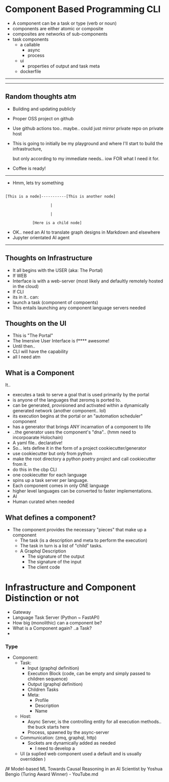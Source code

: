 # Component Based Programming CLI

* A component can be a task or type (verb or noun)
* components are either atomic or composite
* composites are networks of sub-components
* task components
  * a callable
    * async
    * process
  * ui
    * properties of output and task meta
  * dockerfile

---

---

## Random thoughts atm

* Building and updating publicly
* Proper OSS project on github
* Use github actions too.. maybe.. could just mirror private repo on private host
* This is going to initially be my playground and where I'll start to build the infrastructure,

  but only according to my immediate needs.. iow FOR what I need it for.
* Coffee is ready!

---

* Hmm, lets try something

```

[This is a node]-----------[This is another node]

                    |

                    |

            [Here is a child node]

```

* OK.. need an AI to translate graph designs in Markdown and elsewhere
* Jupyter orientated AI agent

---

## Thoughts on Infrastructure

* It all begins with the USER (aka: The Portal)
* If WEB
* Interface is with a web-server (most likely and defaultly remotely hosted in the cloud)
* If CLI
* its in it.. can:
* launch a task (component of compoents)
* This entails launching any component language servers needed

## Thoughts on the UI

* This is "The Portal"
* The Imersive User Interface is f**** awesome!
* Until then..
* CLI will have the capability
* all I need atm

## What is a Component

It..

* executes a task to serve a goal that is used primarily by the portal
* is anyone of the languages that zeromq is ported to.
* can be generated, provisioned and activated within a dynamically generated network (another component.. lol)
* its execution begins at the portal or an "automation scheduler" component
* has a generator that brings ANY incarnation of a component to life
* ..the generator uses the component's "dna".. (hmm need to incorpoarate Holochain)
* A yaml file.. declarative!
* So... lets define it in the form of a project cookiecutter/generator
* use cookiecutter but only from python
* make the root directory a python poetry project and call cookiecutter from it.
* do this in the cbp CLI
* one cookiecutter for each language
* spins up a task server per language.
* Each component comes in only ONE language
* higher level languages can be converted to faster implementations.
* AI
* Human curated when needed

## What defines a component?

* The component provides the necessary "pieces" that make up a component
  * The task (is a description and meta to perform the execution)
  * The task in turn is a list of "child" tasks.
  * A Graphql Description
    * The signature of the output
    * The signature of the input
    * The client code

# Infrastructure and Component Distinction or not

* Gateway
* Language Task Server (Python ~ FastAPI)
* How big (monolithic) can a component be?
* What is a Component again? ..a Task?
* 

### Type

* Component:
  * Task:
    * Input (graphql definition)
    * Execution Block (code, can be empty and simply passed to children sequence)
    * Output (graphql definition)
    * Children Tasks
    * Meta:
      * Profile
      * Description
      * Name
  * Host:
    * Async Server, is the controlling entity for all execution methods.. the buck starts here
    * Process, spawned by the async-server
  * Communication: (zmq, graphql, http)
    * Sockets are dynamically added as needed
      * I need to develop a
  * UI (a suplied web component used a default and is usually overridden )







**/**# Model-based ML Towards Causal Reasoning in an AI Scientist by Yoshua Bengio (Turing Award Winner) - YouTube.md
